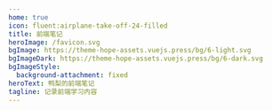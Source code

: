 ```yaml
---
home: true
icon: fluent:airplane-take-off-24-filled
title: 前端笔记
heroImage: /favicon.svg
bgImage: https://theme-hope-assets.vuejs.press/bg/6-light.svg
bgImageDark: https://theme-hope-assets.vuejs.press/bg/6-dark.svg
bgImageStyle:
  background-attachment: fixed
heroText: 鸭梨的前端笔记
tagline: 记录前端学习内容
---
```


<Catalog :level="2" />
